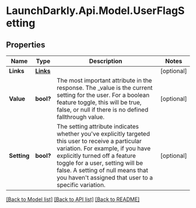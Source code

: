 # LaunchDarkly.Api.Model.UserFlagSetting
## Properties

Name | Type | Description | Notes
------------ | ------------- | ------------- | -------------
**Links** | [**Links**](Links.md) |  | [optional] 
**Value** | **bool?** | The most important attribute in the response. The _value is the current setting for the user. For a boolean feature toggle, this will be true, false, or null if there is no defined fallthrough value. | [optional] 
**Setting** | **bool?** | The setting attribute indicates whether you&#39;ve explicitly targeted this user to receive a particular variation. For example, if you have explicitly turned off a feature toggle for a user, setting will be false. A setting of null means that you haven&#39;t assigned that user to a specific variation. | [optional] 

[[Back to Model list]](../README.md#documentation-for-models) [[Back to API list]](../README.md#documentation-for-api-endpoints) [[Back to README]](../README.md)

